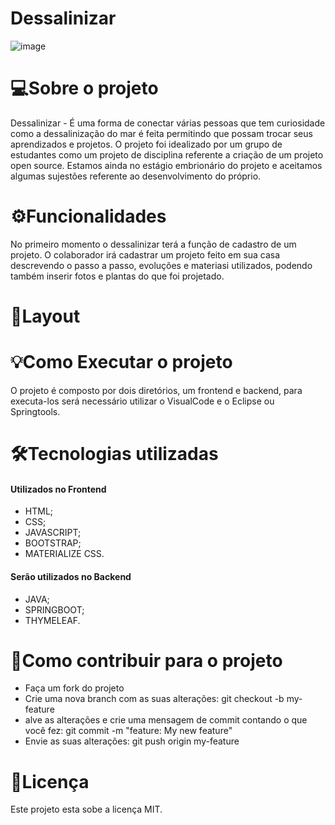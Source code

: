 <h1>Dessalinizar</h1>


![image](https://user-images.githubusercontent.com/85455346/121068606-deb58700-c7a2-11eb-8064-deab868b17ab.png)

<h1>💻Sobre o projeto</h1>
<p>Dessalinizar - É uma forma de conectar várias pessoas que tem curiosidade como a dessalinização do mar é feita permitindo que possam trocar seus aprendizados e projetos.
O projeto foi idealizado por um grupo de estudantes como um projeto de disciplina referente a criação de um projeto open source. Estamos ainda no estágio embrionário do projeto e aceitamos algumas sujestões referente ao desenvolvimento do próprio.</p>

<h1>⚙️Funcionalidades</h1>
<p>No primeiro momento o dessalinizar terá a função de cadastro de um projeto. O colaborador irá cadastrar um projeto feito em sua casa descrevendo o passo a passo, evoluções e materiasi utilizados, podendo também inserir fotos e plantas do que foi projetado.</p>

<h1>🎨Layout</h1>
<Por enquanto desenvolvemos uma página de apresentação do projeto e em seguida postaremos um layout das telas onde o usuário poderar inserir seu projeto e descrever suas experiências.>

<h1>💡Como Executar o projeto</h1>
O projeto é composto por dois diretórios, um frontend e backend, para executa-los será necessário utilizar o VisualCode e o Eclipse ou Springtools.

<h1>🛠Tecnologias utilizadas</h1>  
<h4>Utilizados no Frontend</h4>
<ul>
<li>HTML;</li>
<li>CSS;</li>
<li>JAVASCRIPT;</li>
<li>BOOTSTRAP;</li>
<li>MATERIALIZE CSS.</li>
</ul>

<h4>Serão utilizados no Backend</h4>
<ul>
<li>JAVA;</li>
<li>SPRINGBOOT;</li>
<li>THYMELEAF.</li>
</ul>


<h1>💪Como contribuir para o projeto</h1>
<ul>
<li>Faça um fork do projeto</li>
<li>Crie uma nova branch com as suas alterações: git checkout -b my-feature</li>
<li>alve as alterações e crie uma mensagem de commit contando o que você fez: git commit -m "feature: My new feature"</li>
<li>Envie as suas alterações: git push origin my-feature</li>
</ul>

<h1>📝Licença</h1>
<p>Este projeto esta sobe a licença MIT.</p>

<!--
**Dessalinizar/dessalinizar** is a ✨ _special_ ✨ repository because its `README.md` (this file) appears on your GitHub profile.

Here are some ideas to get you started:

- 🔭 I’m currently working on ...
- 🌱 I’m currently learning ...
- 👯 I’m looking to collaborate on ...
- 🤔 I’m looking for help with ...
- 💬 Ask me about ...
- 📫 How to reach me: ...
- 😄 Pronouns: ...
- ⚡ Como contribuir para o projeto
<ul>
<li>Faça um fork do projeto</li>
<li>Crie uma nova branch com as suas alterações: git checkout -b my-feature</li>
<li>alve as alterações e crie uma mensagem de commit contando o que você fez: git commit -m "feature: My new feature"</li>
<li>Envie as suas alterações: git push origin my-feature</li>
</ul>

